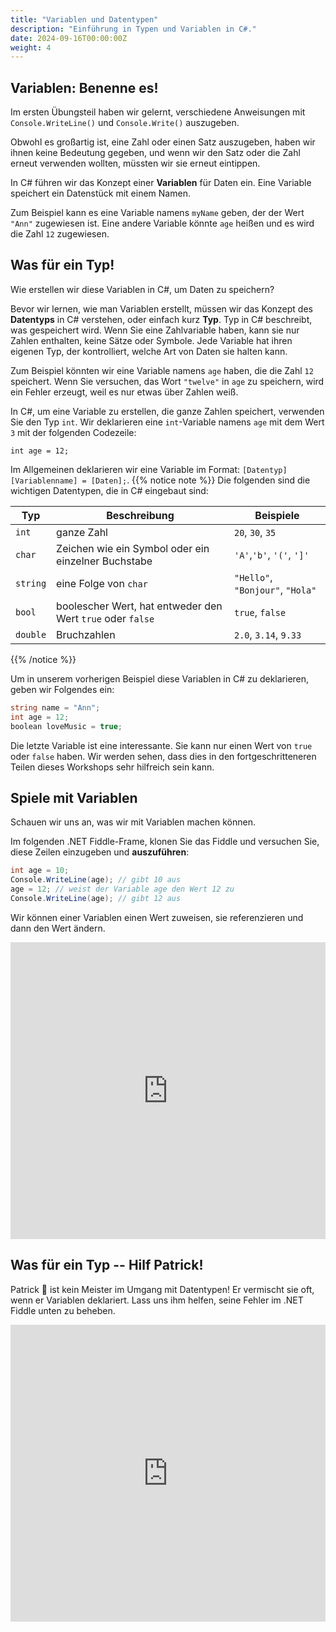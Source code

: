 ```yaml
---
title: "Variablen und Datentypen"
description: "Einführung in Typen und Variablen in C#."
date: 2024-09-16T00:00:00Z
weight: 4
---
```


## Variablen: Benenne es!

Im ersten Übungsteil haben wir gelernt, verschiedene Anweisungen mit `Console.WriteLine()` und `Console.Write()` auszugeben.

Obwohl es großartig ist, eine Zahl oder einen Satz auszugeben, haben wir ihnen keine Bedeutung gegeben, und wenn wir den Satz oder die Zahl erneut verwenden wollten, müssten wir sie erneut eintippen.

In C# führen wir das Konzept einer **Variablen** für Daten ein. Eine Variable speichert ein Datenstück mit einem Namen.

Zum Beispiel kann es eine Variable namens `myName` geben, der der Wert `"Ann"` zugewiesen ist. Eine andere Variable könnte `age` heißen und es wird die Zahl `12` zugewiesen.

## Was für ein Typ!

Wie erstellen wir diese Variablen in C#, um Daten zu speichern?

Bevor wir lernen, wie man Variablen erstellt, müssen wir das Konzept des **Datentyps** in C# verstehen, oder einfach kurz **Typ**. Typ in C# beschreibt, was gespeichert wird. Wenn Sie eine Zahlvariable haben, kann sie nur Zahlen enthalten, keine Sätze oder Symbole. Jede Variable hat ihren eigenen Typ, der kontrolliert, welche Art von Daten sie halten kann.

Zum Beispiel könnten wir eine Variable namens `age` haben, die die Zahl `12` speichert. Wenn Sie versuchen, das Wort `"twelve"` in `age` zu speichern, wird ein Fehler erzeugt, weil es nur etwas über Zahlen weiß.

In C#, um eine Variable zu erstellen, die ganze Zahlen speichert, verwenden Sie den Typ `int`. Wir deklarieren eine `int`-Variable namens `age` mit dem Wert `3` mit der folgenden Codezeile:

```
int age = 12;
```
Im Allgemeinen deklarieren wir eine Variable im Format: `[Datentyp] [Variablenname] = [Daten];`.
{{% notice note %}}
Die folgenden sind die wichtigen Datentypen, die in C# eingebaut sind:

**Typ** | **Beschreibung** | **Beispiele**
--------|-----------|----------
`int` | ganze Zahl | `20`, `30`, `35`
`char` | Zeichen wie ein Symbol oder ein einzelner Buchstabe | `'A'`,`'b'`, `'('`, `']'`
`string` | eine Folge von `char` | `"Hello"`, `"Bonjour"`, `"Hola"`
`bool` | boolescher Wert, hat entweder den Wert `true` oder `false` | `true`, `false`
`double` | Bruchzahlen | `2.0`, `3.14`, `9.33`

{{% /notice %}}

Um in unserem vorherigen Beispiel diese Variablen in C# zu deklarieren, geben wir Folgendes ein:

```C#
string name = "Ann";
int age = 12;
boolean loveMusic = true;
```

Die letzte Variable ist eine interessante. Sie kann nur einen Wert von `true` oder `false` haben. Wir werden sehen, dass dies in den fortgeschritteneren Teilen dieses Workshops sehr hilfreich sein kann.

## Spiele mit Variablen

Schauen wir uns an, was wir mit Variablen machen können.

Im folgenden .NET Fiddle-Frame, klonen Sie das Fiddle und versuchen Sie, diese Zeilen einzugeben und **auszuführen**:

```C#
int age = 10;
Console.WriteLine(age); // gibt 10 aus
age = 12; // weist der Variable age den Wert 12 zu
Console.WriteLine(age); // gibt 12 aus
```
Wir können einer Variablen einen Wert zuweisen, sie referenzieren und dann den Wert ändern.  

<iframe width="100%" height="475" src="https://dotnetfiddle.net/Widget/PPCCzG" frameborder="0"></iframe>

## Was für ein Typ -- Hilf Patrick!

Patrick 🐥 ist kein Meister im Umgang mit Datentypen! Er vermischt sie oft, wenn er Variablen deklariert. Lass uns ihm helfen, seine Fehler im .NET Fiddle unten zu beheben.

<iframe width="100%" height="475" src="https://dotnetfiddle.net/Widget/xKMKvn" frameborder="0"></iframe>
